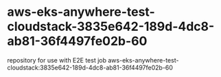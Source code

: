 # aws-eks-anywhere-test-cloudstack-3835e642-189d-4dc8-ab81-36f4497fe02b-60
repository for use with E2E test job aws-eks-anywhere-test-cloudstack:3835e642-189d-4dc8-ab81-36f4497fe02b-60
